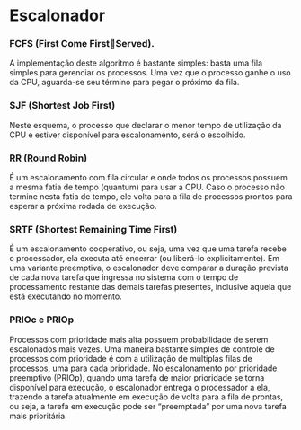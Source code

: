 # Escalonador

### FCFS (First Come FirstServed).
A implementação deste algoritmo é bastante simples: basta uma fila simples para 
gerenciar os processos. Uma vez que o processo ganhe o uso da CPU, aguarda-se seu 
término para pegar o próximo da fila.


### SJF (Shortest Job First) ###
Neste esquema, o processo que declarar o menor tempo de  utilização da CPU e estiver 
disponível para escalonamento, será o escolhido.


### RR (Round Robin) ###
É um escalonamento  com fila circular e onde todos os processos possuem a mesma fatia 
de tempo (quantum) para usar a CPU. Caso o processo não termine nesta fatia de tempo, 
ele volta para a fila de processos prontos para esperar a próxima rodada de execução.

### SRTF (Shortest Remaining Time First)
É um escalonamento cooperativo, ou seja, uma vez que uma tarefa recebe o processador, 
ela executa até encerrar (ou liberá-lo explicitamente). 
Em uma variante preemptiva, o escalonador deve comparar a duração prevista de cada 
nova tarefa que ingressa no sistema com o tempo de processamento restante das 
demais tarefas presentes, inclusive aquela que está executando no momento.

### PRIOc e PRIOp
Processos com prioridade mais alta possuem probabilidade de serem escalonados mais 
vezes. Uma maneira bastante simples de controle de processos com prioridade é com a 
utilização de múltiplas filas de processos, uma para cada prioridade.
No escalonamento por prioridade preemptivo (PRIOp), quando uma tarefa de maior 
prioridade se torna disponível para execução, o escalonador entrega o processador a ela, 
trazendo a tarefa atualmente em execução de volta para a fila de prontas, ou seja, a 
tarefa em execução pode ser “preemptada” por uma nova tarefa mais prioritária.